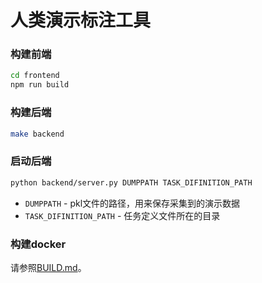 <!-- vimc: call SyntaxRange#Include('```sh', '```', 'sh', 'NonText'): -->
<!-- vim: set nospell iminsert=2: -->

# 人类演示标注工具

### 构建前端

```sh
cd frontend
npm run build
```

### 构建后端

```sh
make backend
```

### 启动后端

```sh
python backend/server.py DUMPPATH TASK_DIFINITION_PATH
```

* `DUMPPATH` - pkl文件的路径，用来保存采集到的演示数据
* `TASK_DIFINITION_PATH` - 任务定义文件所在的目录

### 构建docker

请参照[BUILD.md](build-docker/BUILD-zh.md)。
